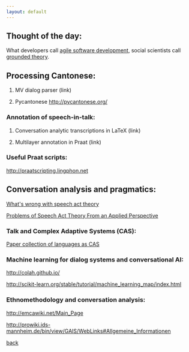 ```yaml
---
layout: default
---
```


## Thought of the day: 

What developers call <a href="https://en.wikipedia.org/wiki/Agile_software_development">agile software development</a>, social scientists call <a href="https://en.wikipedia.org/wiki/Grounded_theory">grounded theory</a>.

## Processing Cantonese: 

1. MV dialog parser (link)

2. Pycantonese http://pycantonese.org/

### Annotation of speech-in-talk:

1. Conversation analytic transcriptions in LaTeX (link)

2. Multilayer annotation in Praat (link)

### Useful Praat scripts:

http://praatscripting.lingphon.net


## Conversation analysis and pragmatics:

 <a href="https://link.springer.com/article/10.1007%2FBF01305842">What's wrong with speech act theory</a>

 <a href="https://www.researchgate.net/publication/227821140_Problems_of_Speech_Act_Theory_From_an_Applied_Perspective">Problems of Speech Act Theory From an Applied Perspective</a>


### Talk and Complex Adaptive Systems (CAS):

 <a href="https://www.amazon.com/Language-as-Complex-Adaptive-System/dp/144433400X">Paper collection of languages as CAS
</a>


### Machine learning for dialog systems and conversational AI:

 <a href="Colah's famous blog on machine learning
">http://colah.github.io/
</a>


<a href="Choosing the right estimator
">http://scikit-learn.org/stable/tutorial/machine_learning_map/index.html</a> 


### Ethnomethodology and conversation analysis:

<a href="EMCA Wiki:
">http://emcawiki.net/Main_Page</a> 



<a href="Interactional Linguistics Wiki (in German) on Institut der deutschen Sprache (IDS) website">
http://prowiki.ids-mannheim.de/bin/view/GAIS/WebLinks#Allgemeine_Informationen</a>

[back](./)
